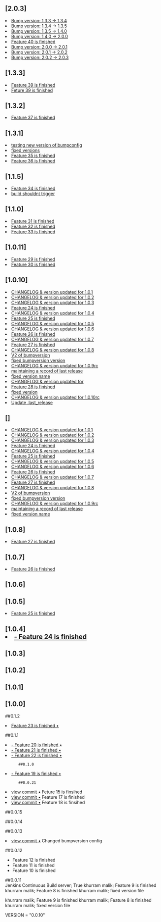 ## [2.0.3]          
<li> <a href="https://github.com/khurrammalik/caremerge-github-version-flow/commit/4dc72ae2c066d961f3d7110b805cbff6454101e3"> Bump version: 1.3.3 → 1.3.4 </a></li> 
<li> <a href="https://github.com/khurrammalik/caremerge-github-version-flow/commit/a5aae8b93b45668f4c90aad1ba7209c685175787"> Bump version: 1.3.4 → 1.3.5 </a></li> 
<li> <a href="https://github.com/khurrammalik/caremerge-github-version-flow/commit/d486d529ce305a2dbe98c4ced905e86f5c36dc8a"> Bump version: 1.3.5 → 1.4.0 </a></li> 
<li> <a href="https://github.com/khurrammalik/caremerge-github-version-flow/commit/9c1a7d1ff691e0174869cb6bf2cd88599309c9c3"> Bump version: 1.4.0 → 2.0.0 </a></li> 
<li> <a href="https://github.com/khurrammalik/caremerge-github-version-flow/commit/3e69c02ea1a7e774535eeb8f3db76d3daadb8732"> Feature 40 is finished </a></li> 
<li> <a href="https://github.com/khurrammalik/caremerge-github-version-flow/commit/59300e69aeb0ebd6990c8e50a452da90330b3932"> Bump version: 2.0.0 → 2.0.1 </a></li> 
<li> <a href="https://github.com/khurrammalik/caremerge-github-version-flow/commit/31c64684dd5cd9af9a0e65ce387036ff5bde3e22"> Bump version: 2.0.1 → 2.0.2 </a></li> 
<li> <a href="https://github.com/khurrammalik/caremerge-github-version-flow/commit/f43b0c7f92bb0a683c8abffac528a4a2e0bd1a9c"> Bump version: 2.0.2 → 2.0.3 </a></li> 

## [1.3.3]          
<li> <a href="https://github.com/khurrammalik/caremerge-github-version-flow/commit/12f22e719550f2fc5d34e479c7e11179c66a119e"> Feature 39 is finished </a></li> 
<li> <a href="https://github.com/khurrammalik/caremerge-github-version-flow/commit/7020a3e50f9d7fa9c73d7c37ec0b226a55083c39"> Feture 39 is finished </a></li> 

## [1.3.2]          
<li> <a href="https://github.com/khurrammalik/caremerge-github-version-flow/commit/99212f12a49ff5be4e72109f48904664754d5746"> Feature 37 is finished </a></li> 

## [1.3.1]          
<li> <a href="https://github.com/khurrammalik/caremerge-github-version-flow/commit/0ab9e1e885580a61462d8a39afdc1f82fa157391"> testing new version of bumpconfig </a></li> 
<li> <a href="https://github.com/khurrammalik/caremerge-github-version-flow/commit/a8a1a71a893b4100237afc5d073670f84ab952d4"> fixed versions </a></li> 
<li> <a href="https://github.com/khurrammalik/caremerge-github-version-flow/commit/4f68f45adf338a4ec214a894600b4c58bc00f817"> Feature 35 is finished </a></li> 
<li> <a href="https://github.com/khurrammalik/caremerge-github-version-flow/commit/7af67fc2100150ee94ce6901b665e62ddea0fba3"> Feature 36 is finished </a></li> 

## [1.1.5]          
<li> <a href="https://github.com/khurrammalik/caremerge-github-version-flow/commit/06fe584c7aa999037c8fe21b4668d93ee10d2521"> Feature 34 is finished </a></li> 
<li> <a href="https://github.com/khurrammalik/caremerge-github-version-flow/commit/28ac7e9b8e3b0d7b5de325977502c2ba8bbde1d6"> build shouldnt trigger </a></li> 

## [1.1.0]          
<li> <a href="https://github.com/khurrammalik/caremerge-github-version-flow/commit/3b5aeee635e2b8354e7bd1d5001834525fd82318"> Feature 31 is finished </a></li> 
<li> <a href="https://github.com/khurrammalik/caremerge-github-version-flow/commit/736079e66c89bf55a2079a41fdd184499e6d90db"> Feature 32 is finished </a></li> 
<li> <a href="https://github.com/khurrammalik/caremerge-github-version-flow/commit/7d681223d905ff0ebde5e4b3470924b067f36353"> Feature 33 is finished </a></li> 

## [1.0.11]          
<li> <a href="https://github.com/khurrammalik/caremerge-github-version-flow/commit/0cb5d7576683ecc5ec54cc51d905ac5a1e504159"> Feature 29 is finished </a></li> 
<li> <a href="https://github.com/khurrammalik/caremerge-github-version-flow/commit/0f31abee8f951baed7dab3560d4e34136006c22d"> Feature 30 is finished </a></li> 

## [1.0.10]          
<li> <a href="https://github.com/khurrammalik/caremerge-github-version-flow/commit/85bb75392131193e4b525dea9fdc5482773dd5dd"> CHANGELOG & version updated for 1.0.1 </a></li> 
<li> <a href="https://github.com/khurrammalik/caremerge-github-version-flow/commit/27d2f36e2c71dba6fe60f38b77a070111e27dd2e"> CHANGELOG & version updated for 1.0.2 </a></li> 
<li> <a href="https://github.com/khurrammalik/caremerge-github-version-flow/commit/9adaa5cf4d1d6215741f839865257ed1e85ce693"> CHANGELOG & version updated for 1.0.3 </a></li> 
<li> <a href="https://github.com/khurrammalik/caremerge-github-version-flow/commit/29be375460b14823e4fa9441fba009e5f651010b"> Feature 24 is finished </a></li> 
<li> <a href="https://github.com/khurrammalik/caremerge-github-version-flow/commit/5318cb71ab941372afa3cd8c988da88635aa48fa"> CHANGELOG & version updated for 1.0.4 </a></li> 
<li> <a href="https://github.com/khurrammalik/caremerge-github-version-flow/commit/576cb55ea98f260948f43fe352793d952d26a6e7"> Feature 25 is finished </a></li> 
<li> <a href="https://github.com/khurrammalik/caremerge-github-version-flow/commit/602df26c4c1186a4494f499383ddc87c637d3cae"> CHANGELOG & version updated for 1.0.5 </a></li> 
<li> <a href="https://github.com/khurrammalik/caremerge-github-version-flow/commit/ef587e795a7a018951af020873b404d8c5f739a4"> CHANGELOG & version updated for 1.0.6 </a></li> 
<li> <a href="https://github.com/khurrammalik/caremerge-github-version-flow/commit/926b2deae5b43b821636e97593b0690e0618d54b"> Feature 26 is finished </a></li> 
<li> <a href="https://github.com/khurrammalik/caremerge-github-version-flow/commit/999af39de34d25660828acbcfe6e4b19269ae7e3"> CHANGELOG & version updated for 1.0.7 </a></li> 
<li> <a href="https://github.com/khurrammalik/caremerge-github-version-flow/commit/baef4ce494febc88abded5fc0e15af64ad91a5a7"> Feature 27 is finished </a></li> 
<li> <a href="https://github.com/khurrammalik/caremerge-github-version-flow/commit/acd2c4e4dcdf9d83936dca76ac48805a49b3a39f"> CHANGELOG & version updated for 1.0.8 </a></li> 
<li> <a href="https://github.com/khurrammalik/caremerge-github-version-flow/commit/45d914c1ff04dbfb86abf65f595b401a93434da0"> V2 of bumpversion </a></li> 
<li> <a href="https://github.com/khurrammalik/caremerge-github-version-flow/commit/f230d8842bdf84c87a49ea0d4d639a822d497ad6"> fixed bumpversion version </a></li> 
<li> <a href="https://github.com/khurrammalik/caremerge-github-version-flow/commit/0ba68884700dcb8f88140f65012bf3771493e1f0"> CHANGELOG & version updated for 1.0.9rc </a></li> 
<li> <a href="https://github.com/khurrammalik/caremerge-github-version-flow/commit/c2cdde878b085fdb549ed7423ef710d4781a9dc5"> maintaining a record of last release </a></li> 
<li> <a href="https://github.com/khurrammalik/caremerge-github-version-flow/commit/b1e9413f8c35eb8042547246bc0b5cac4c171162"> fixed version name </a></li> 
<li> <a href="https://github.com/khurrammalik/caremerge-github-version-flow/commit/01711d44eb95a217e9ba65a11177300280cee2e9"> CHANGELOG & version updated for </a></li> 
<li> <a href="https://github.com/khurrammalik/caremerge-github-version-flow/commit/2a854fc75b9745ec560a6a4be0c363ad904a013f"> Feature 28 is finished </a></li> 
<li> <a href="https://github.com/khurrammalik/caremerge-github-version-flow/commit/3d0234c464f7fad81099a54a8bf09580ef4ae676"> fixed version </a></li> 
<li> <a href="https://github.com/khurrammalik/caremerge-github-version-flow/commit/f61e5c6d72f52dd8b24b1d8755147c32b8859a71"> CHANGELOG & version updated for 1.0.10rc </a></li> 
<li> <a href="https://github.com/khurrammalik/caremerge-github-version-flow/commit/af50479e3500706f7254abc1a11e687ec4581250"> Update .last_release </a></li> 

## []          
<li> <a href="https://github.com/khurrammalik/caremerge-github-version-flow/commit/85bb75392131193e4b525dea9fdc5482773dd5dd"> CHANGELOG & version updated for 1.0.1 </a></li> 
<li> <a href="https://github.com/khurrammalik/caremerge-github-version-flow/commit/27d2f36e2c71dba6fe60f38b77a070111e27dd2e"> CHANGELOG & version updated for 1.0.2 </a></li> 
<li> <a href="https://github.com/khurrammalik/caremerge-github-version-flow/commit/9adaa5cf4d1d6215741f839865257ed1e85ce693"> CHANGELOG & version updated for 1.0.3 </a></li> 
<li> <a href="https://github.com/khurrammalik/caremerge-github-version-flow/commit/29be375460b14823e4fa9441fba009e5f651010b"> Feature 24 is finished </a></li> 
<li> <a href="https://github.com/khurrammalik/caremerge-github-version-flow/commit/5318cb71ab941372afa3cd8c988da88635aa48fa"> CHANGELOG & version updated for 1.0.4 </a></li> 
<li> <a href="https://github.com/khurrammalik/caremerge-github-version-flow/commit/576cb55ea98f260948f43fe352793d952d26a6e7"> Feature 25 is finished </a></li> 
<li> <a href="https://github.com/khurrammalik/caremerge-github-version-flow/commit/602df26c4c1186a4494f499383ddc87c637d3cae"> CHANGELOG & version updated for 1.0.5 </a></li> 
<li> <a href="https://github.com/khurrammalik/caremerge-github-version-flow/commit/ef587e795a7a018951af020873b404d8c5f739a4"> CHANGELOG & version updated for 1.0.6 </a></li> 
<li> <a href="https://github.com/khurrammalik/caremerge-github-version-flow/commit/926b2deae5b43b821636e97593b0690e0618d54b"> Feature 26 is finished </a></li> 
<li> <a href="https://github.com/khurrammalik/caremerge-github-version-flow/commit/999af39de34d25660828acbcfe6e4b19269ae7e3"> CHANGELOG & version updated for 1.0.7 </a></li> 
<li> <a href="https://github.com/khurrammalik/caremerge-github-version-flow/commit/baef4ce494febc88abded5fc0e15af64ad91a5a7"> Feature 27 is finished </a></li> 
<li> <a href="https://github.com/khurrammalik/caremerge-github-version-flow/commit/acd2c4e4dcdf9d83936dca76ac48805a49b3a39f"> CHANGELOG & version updated for 1.0.8 </a></li> 
<li> <a href="https://github.com/khurrammalik/caremerge-github-version-flow/commit/45d914c1ff04dbfb86abf65f595b401a93434da0"> V2 of bumpversion </a></li> 
<li> <a href="https://github.com/khurrammalik/caremerge-github-version-flow/commit/f230d8842bdf84c87a49ea0d4d639a822d497ad6"> fixed bumpversion version </a></li> 
<li> <a href="https://github.com/khurrammalik/caremerge-github-version-flow/commit/0ba68884700dcb8f88140f65012bf3771493e1f0"> CHANGELOG & version updated for 1.0.9rc </a></li> 
<li> <a href="https://github.com/khurrammalik/caremerge-github-version-flow/commit/c2cdde878b085fdb549ed7423ef710d4781a9dc5"> maintaining a record of last release </a></li> 
<li> <a href="https://github.com/khurrammalik/caremerge-github-version-flow/commit/b1e9413f8c35eb8042547246bc0b5cac4c171162"> fixed version name </a></li> 

## [1.0.8]          
<li> <a href="https://github.com/khurrammalik/caremerge-github-version-flow/commit/baef4ce494febc88abded5fc0e15af64ad91a5a7"> Feature 27 is finished </a></li> 

## [1.0.7]          
<li> <a href="${GIT_URL%????}/commit/926b2deae5b43b821636e97593b0690e0618d54b"> Feature 26 is finished </a></li> 

## [1.0.6]          


## [1.0.5]          
<li> <a href="http://github.com/khurrammalik/caremerge-github-version-flow/commit/576cb55ea98f260948f43fe352793d952d26a6e7"> Feature 25 is finished </a></li> 

## [1.0.4]          <li> <a href="http://github.com/khurrammalik/caremerge-github-version-flow/commit/29be375460b14823e4fa9441fba009e5f651010b"> - Feature 24 is finished </a></li> 

## [1.0.3]          

## [1.0.2]          

 ## [1.0.1]          

 ## [1.0.0]          

 ##0.1.2          
<li> <a href="http://github.com/khurrammalik/caremerge-github-version-flow/commit/cdee5d3d0cde83033551520ac2a256d3dbbd1576"> Feature 23 is finished &bull;</a></li> 

 ##0.1.1          
<li> <a href="http://github.com/khurrammalik/caremerge-github-version-flow/commit/c282c6edced972c011264c689d3f61e33cbd6af8"> - Feature 20 is finished &bull;</a></li> 
<li> <a href="http://github.com/khurrammalik/caremerge-github-version-flow/commit/eda1d3e87fc66983d7c08ab0b3b511486f26620d"> - Feature 21 is finished &bull;</a></li> 
<li> <a href="http://github.com/khurrammalik/caremerge-github-version-flow/commit/3981d8018888257bbe82fe65dbbb92db7ded26ff"> - Feature 22 is finished &bull;</a></li> 

          ##0.1.0          
<li> <a href="http://github.com/khurrammalik/caremerge-github-version-flow/commit/2f8fd65bd53e6df99bba3979efcab8dc6d8ac891"> - Feature 19 is finished &bull;</a></li> 

          ##0.0.21          
<li> <a href="http://github.com/khurrammalik/caremerge-github-version-flow/commit/4f693bb7ba6547b48c5d0f4426600f39558100e5">view commit &bull;</a> Feture 15 is finsihed</li> 
<li> <a href="http://github.com/khurrammalik/caremerge-github-version-flow/commit/f417dda8f5bec464000f89504ae7310d87a20f9e">view commit &bull;</a> Feature 17 is finished</li> 
<li> <a href="http://github.com/khurrammalik/caremerge-github-version-flow/commit/e391d1abe546c932a441b1d13727064bec2753bb">view commit &bull;</a> Feature 18 is finsihed</li> 

##0.0.15          


##0.0.14          


##0.0.13          
<li> <a href="http://github.com/khurrammalik/caremerge-github-version-flow/commit/6523d4a849c928a42f82980d6db99540e89ddbc9">view commit &bull;</a> Changed bumpversion config</li> 

##0.0.12          
- Feature 12 is finished
- Feature 11 is finished
- Feature 10 is finished

##0.0.11          
Jenkins Continuous Build server; True
khurram malik; Feature 9 is finished
khurram malik; Feature 8 is finished
khurram malik; fixed version file

khurram malik; Feature 9 is finished
khurram malik; Feature 8 is finished
khurram malik; fixed version file

VERSION = "0.0.10"
